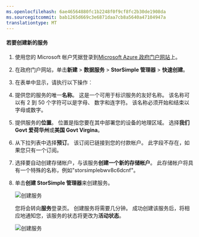 ```yaml
---
ms.openlocfilehash: 6ae46564880fc1b2248f0f9cf8fc2b30de1908da
ms.sourcegitcommit: bab1265d669c3e6871daa7cb8a5640a47104947a
translationtype: MT
---
```

<properties 
   pageTitle="创建一个新的 StorSimple 管理器服务"
   description="描述如何创建使用 Azure 政府门户网站的 StorSimple 管理器服务的一个新实例。"
   services="storsimple"
   documentationCenter="NA"
   authors="SharS"
   manager="carolz"
   editor="" />
<tags 
   ms.service="storsimple"
   ms.devlang="NA"
   ms.topic="article"
   ms.tgt_pltfrm="NA"
   ms.workload="TBD"
   ms.date="08/14/2015"
   ms.author="v-sharos" />


#### 若要创建新的服务

1. 使用您的 Microsoft 帐户凭据登录到[Microsoft Azure 政府门户网站](https://manage.windowsazure.us/)上。

2. 在政府门户网站，单击**新建** > **数据服务** > **StorSimple 管理器** > **快速创建**。

3. 在表单中显示，请执行以下操作︰
  1. 提供您的服务的唯一**名称**。 这是一个可用于标识服务的友好名称。 该名称可以有 2 到 50 个字符可以是字母、 数字和连字符。 该名称必须开始和结束以字母或数字。
  2. 提供服务的**位置**。 位置是指您要在其中部署您的设备的地理区域。 选择**我们 Govt 爱荷华州**或**美国 Govt Virgina**。
  3. 从下拉列表中选择**预订**。 该订阅已链接到您的付款帐户。 此字段不存在，如果您只有一个订阅。
  4. 选择要自动创建存储帐户，与该服务**创建一个新的存储帐户**。 此存储帐户将具有一个特殊的名称，例如"storsimplebwv8c6dcnf"。
  5. 单击**创建 StorSimple 管理器**来创建服务。

       ![创建服务](./media/storsimple-create-new-service-gov/HCS_CreateAService-gov-include.png)

     您将会转向**服务**登录页。 创建服务将需要几分钟。 成功创建该服务后，将相应地通知您，该服务的状态将更改为**活动状态**。
 
       ![创建服务](./media/storsimple-create-new-service-gov/HCS_StorSimpleManagerServicePage-gov-include.png)



